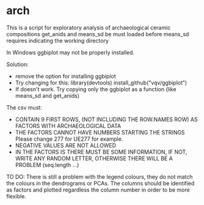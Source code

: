 # arch
This is a script for exploratory analysis of archaeological ceramic compositions
get_anids and means_sd be must loaded before 
means_sd requires indicating the working directory

In Windows ggbiplot may not be properly installed.


Solution: 
 - remove the option for installing ggbiplot
 - Try changing for this:
      library(devtools)
      install_github("vqv/ggbiplot")
 - If doesn't work. Try copying only the ggbiplot as a function (like means_sd and get_anids)
        
 
 The csv must:
 
  - CONTAIN 9 FIRST ROWS, (NOT INCLUDING THE ROW.NAMES ROW) AS FACTORS WITH ARCHAEOLOGICAL DATA
  - THE FACTORS CANNOT HAVE NUMBERS STARTING THE STRINGS Please change 277 for UE277 for example.
  - NEGATIVE VALUES ARE NOT ALLOWED
  - IN THE FACTORS IS THERE MUST BE SOME INFORMATION, IF NOT, WRITE ANY RANDOM LETTER, OTHERWISE THERE WILL BE A PROBLEM (seq.length ...)
 
 
 
 TO DO:
 There is still a problem with the legend colours, they do not match the colours in the dendrograms or PCAs. 
 The columns should be identified as factors and plotted regardless the column number in order to be more flexible. 
